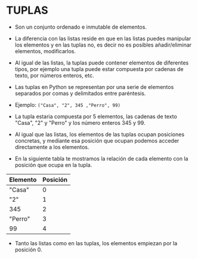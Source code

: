 
# TUPLAS

- Son un conjunto ordenado e inmutable de elementos.
- La diferencia con las listas reside en que en las listas puedes manipular los elementos y en las tuplas no, es decir no es posibles añadir/eliminar elementos, modificarlos. 
- Al igual de las listas, la tuplas puede contener elementos de diferentes tipos, por ejemplo una tupla puede estar compuesta por cadenas de texto, por números enteros, etc. 
- Las tuplas en Python se representan por una serie de elementos separados por comas y delimitados entre paréntesis. 

- Ejemplo:
`("Casa", "2", 345 ,"Perro", 99)`
- La tupla estaria compuesta por 5 elementos, las cadenas de texto "Casa", "2" y "Perro" y los número enteros 345 y 99. 
- Al igual que las listas, los elementos de las tuplas ocupan posiciones concretas, y mediante esa posición que ocupan podemos acceder directamente a los elementos.
- En la siguiente tabla te mostramos la relación de cada elemento con la posición que ocupa en la tupla. 

|Elemento|Posición|
|--------|--------|
|"Casa"  |0       |
|"2"     |1       |
|345     |2       | 
|"Perro" |3       |
|99      |4       |

- Tanto las listas como en las tuplas, los elementos empiezan por la posición 0.


